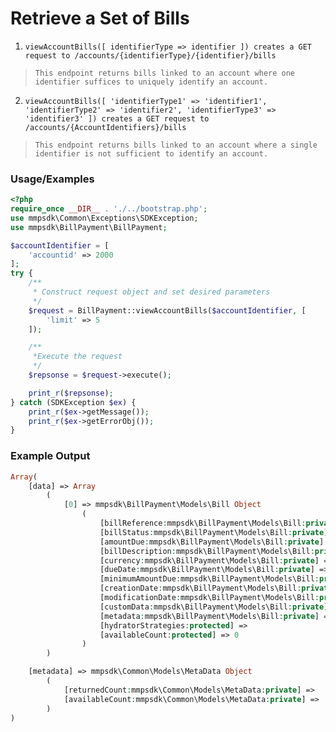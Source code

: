 # Retrieve a Set of Bills

1. `viewAccountBills([ identifierType => identifier ]) creates a GET request to /accounts/{identifierType}/{identifier}/bills`

> `This endpoint returns bills linked to an account where one identifier suffices to uniquely identify an account.`

2. `viewAccountBills([ 'identifierType1' => 'identifier1', 'identifierType2' => 'identifier2', 'identifierType3' => 'identifier3' ]) creates a GET request to /accounts/{AccountIdentifiers}/bills`

> `This endpoint returns bills linked to an account where a single identifier is not sufficient to identify an account.`

### Usage/Examples

```php
<?php
require_once __DIR__ . './../bootstrap.php';
use mmpsdk\Common\Exceptions\SDKException;
use mmpsdk\BillPayment\BillPayment;

$accountIdentifier = [
    'accountid' => 2000
];
try {
    /**
     * Construct request object and set desired parameters
     */
    $request = BillPayment::viewAccountBills($accountIdentifier, [
        'limit' => 5
    ]);

    /**
     *Execute the request
     */
    $repsonse = $request->execute();

    print_r($repsonse);
} catch (SDKException $ex) {
    print_r($ex->getMessage());
    print_r($ex->getErrorObj());
}
```

### Example Output

```php
Array(
    [data] => Array
        (
            [0] => mmpsdk\BillPayment\Models\Bill Object
                (
                    [billReference:mmpsdk\BillPayment\Models\Bill:private] => REF-000001
                    [billStatus:mmpsdk\BillPayment\Models\Bill:private] =>
                    [amountDue:mmpsdk\BillPayment\Models\Bill:private] => 50.00
                    [billDescription:mmpsdk\BillPayment\Models\Bill:private] =>
                    [currency:mmpsdk\BillPayment\Models\Bill:private] => GBP
                    [dueDate:mmpsdk\BillPayment\Models\Bill:private] => 2016-08-02
                    [minimumAmountDue:mmpsdk\BillPayment\Models\Bill:private] => 0.00
                    [creationDate:mmpsdk\BillPayment\Models\Bill:private] => 2021-01-17T00:00:00
                    [modificationDate:mmpsdk\BillPayment\Models\Bill:private] => 2021-02-17T00:00:00
                    [customData:mmpsdk\BillPayment\Models\Bill:private] =>
                    [metadata:mmpsdk\BillPayment\Models\Bill:private] =>
                    [hydratorStrategies:protected] =>
                    [availableCount:protected] => 0
                )
        )

    [metadata] => mmpsdk\Common\Models\MetaData Object
        (
            [returnedCount:mmpsdk\Common\Models\MetaData:private] =>
            [availableCount:mmpsdk\Common\Models\MetaData:private] =>
        )
)

```

